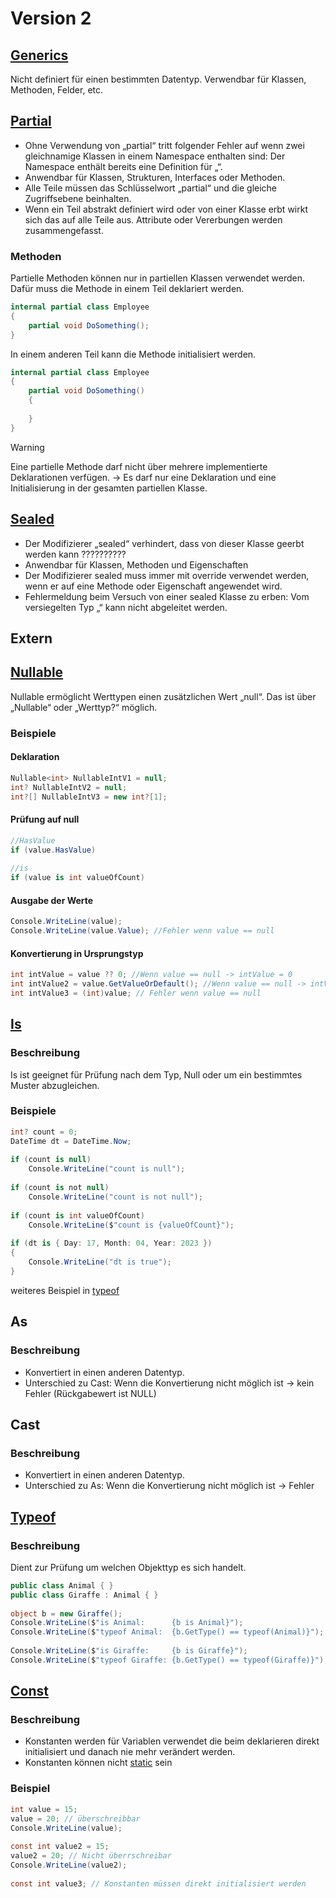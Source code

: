 # Version 2

## [Generics](https://learn.microsoft.com/de-de/dotnet/csharp/fundamentals/types/generics)

Nicht definiert für einen bestimmten Datentyp. Verwendbar für Klassen, Methoden, Felder, etc.

## [Partial](https://learn.microsoft.com/de-de/dotnet/csharp/programming-guide/classes-and-structs/partial-classes-and-methods#partial-classes)

- Ohne Verwendung von „partial“ tritt folgender Fehler auf wenn zwei gleichnamige Klassen in einem Namespace enthalten sind: Der Namespace enthält bereits eine Definition für „“.
- Anwendbar für Klassen, Strukturen, Interfaces oder Methoden.
- Alle Teile müssen das Schlüsselwort „partial“ und die gleiche Zugriffsebene beinhalten.
- Wenn ein Teil abstrakt definiert wird oder von einer Klasse erbt wirkt sich das auf alle Teile aus. Attribute oder Vererbungen werden zusammengefasst.

### Methoden

Partielle Methoden können nur in partiellen Klassen verwendet werden. Dafür muss die Methode in einem Teil deklariert werden.

```csharp
internal partial class Employee
{
    partial void DoSomething();
}
```

In einem anderen Teil kann die Methode initialisiert werden.

```csharp
internal partial class Employee
{
    partial void DoSomething()
    {
 
    }
}
```

> [!WARNING]  
> Eine partielle Methode darf nicht über mehrere implementierte Deklarationen verfügen. → Es darf nur eine Deklaration und eine Initialisierung in der gesamten partiellen Klasse.

## [Sealed](https://learn.microsoft.com/de-de/dotnet/csharp/language-reference/keywords/sealed)

- Der Modifizierer „sealed“ verhindert, dass von dieser Klasse geerbt werden kann ??????????
- Anwendbar für Klassen, Methoden und Eigenschaften
- Der Modifizierer sealed muss immer mit override verwendet werden, wenn er auf eine Methode oder Eigenschaft angewendet wird.
- Fehlermeldung beim Versuch von einer sealed Klasse zu erben: Vom versiegelten Typ „“ kann nicht abgeleitet werden.

## Extern

## [Nullable](https://learn.microsoft.com/de-de/dotnet/csharp/language-reference/builtin-types/nullable-value-types)

Nullable ermöglicht Werttypen einen zusätzlichen Wert „null“. Das ist über „Nullable<Werttyp>“ oder „Werttyp?“ möglich.

### Beispiele

#### Deklaration

```csharp
Nullable<int> NullableIntV1 = null;
int? NullableIntV2 = null;
int?[] NullableIntV3 = new int?[1];
```

#### Prüfung auf null

```csharp
//HasValue
if (value.HasValue)
 
//is
if (value is int valueOfCount)
```

#### Ausgabe der Werte

```csharp
Console.WriteLine(value);
Console.WriteLine(value.Value); //Fehler wenn value == null
```

#### Konvertierung in Ursprungstyp

```csharp
int intValue = value ?? 0; //Wenn value == null -> intValue = 0
int intValue2 = value.GetValueOrDefault(); //Wenn value == null -> intValue = 0
int intValue3 = (int)value; // Fehler wenn value == null
```

## [Is](https://learn.microsoft.com/de-de/dotnet/csharp/language-reference/operators/is)

### Beschreibung

Is ist geeignet für Prüfung nach dem Typ, Null oder um ein bestimmtes Muster abzugleichen.

### Beispiele

```csharp
int? count = 0;
DateTime dt = DateTime.Now;
 
if (count is null)
    Console.WriteLine("count is null");
 
if (count is not null)
    Console.WriteLine("count is not null");
 
if (count is int valueOfCount)
    Console.WriteLine($"count is {valueOfCount}");
 
if (dt is { Day: 17, Month: 04, Year: 2023 })
{
    Console.WriteLine("dt is true");
}
```

weiteres Beispiel in [typeof](#typeof)

## As

### Beschreibung

- Konvertiert in einen anderen Datentyp.
- Unterschied zu Cast: Wenn die Konvertierung nicht möglich ist → kein Fehler (Rückgabewert ist NULL)

## Cast

### Beschreibung

- Konvertiert in einen anderen Datentyp.
- Unterschied zu As: Wenn die Konvertierung nicht möglich ist → Fehler

## [Typeof](https://learn.microsoft.com/de-de/dotnet/csharp/language-reference/operators/type-testing-and-cast#typeof-operator)

### Beschreibung

Dient zur Prüfung um welchen Objekttyp es sich handelt.

```csharp
public class Animal { }
public class Giraffe : Animal { }
 
object b = new Giraffe();
Console.WriteLine($"is Animal:      {b is Animal}");                    // output: True
Console.WriteLine($"typeof Animal:  {b.GetType() == typeof(Animal)}");  // output: False
 
Console.WriteLine($"is Giraffe:     {b is Giraffe}");                   // output: True
Console.WriteLine($"typeof Giraffe: {b.GetType() == typeof(Giraffe)}"); // output: True
```

## [Const](https://learn.microsoft.com/de-de/dotnet/csharp/language-reference/keywords/const)

### Beschreibung

- Konstanten werden für Variablen verwendet die beim deklarieren direkt initialisiert und danach nie mehr verändert werden.
- Konstanten können nicht [static](/Basics/#static) sein

### Beispiel

```csharp
int value = 15;
value = 20; // überschreibbar
Console.WriteLine(value);
 
const int value2 = 15;
value2 = 20; // Nicht überrschreibar
Console.WriteLine(value2);
 
const int value3; // Konstanten müssen direkt initialisiert werden
```
